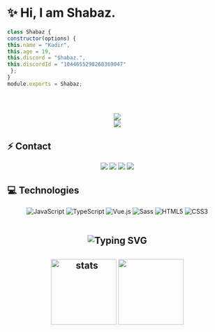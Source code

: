 # ✨ Hi, I am Shabaz.

 ```js
class Shabaz {
constructor(options) {
this.name = "Kadir",
this.age = 19,
this.discord = "$habaz.",
this.discordId = "1044655298268369047"
  };
}
module.exports = Shabaz;
```

<h2 align="center">

  <p align=center>
    <img src="https://github-widgetbox.vercel.app/api/profile?username=Shabaz&data=followers,repositories,stars,commits&theme=darkmode" alt="">
  </p>
</a>
<h2 align="center">
<img src="https://komarev.com/ghpvc/?username=Shabaz&color=dc143c"/>
</div>

<div align="center">
    <a href="https://discord.com/users/1044655298268369047" title="Discord Profile"><img src="https://lanyard.cnrad.dev/api/1044655298268369047"></a>
</div>

## ⚡ Contact

<div align="center">
    <a href="https://discord.com/users/1044655298268369047" target="_blank"><img src="https://github.com/shabaztheunbeaten/Shabaz/assets/141675367/11e3367e-cdde-4312-b518-0a1652314b8f"></a>
    <a align="center" href="https://www.instagram.com/hasanxr_" target"blank_"><img src="https://img.shields.io/badge/INSTAGRAM%20-DC3175.svg?&style=for-the-badge&logo=instagram&logoColor=white"></a>
    <a href="https://github.com/shabaztheunbeaten" target="_blank"><img src="https://shields.io/badge/github?&style=for-the-badge&logo=github"></a>
    <a href="https://discord.gg/" target="_blank"><img src="https://shields.io/badge/Discord Sunucum-111111.svg?&style=for-the-badge"></a>
    </div>

## 💻 Technologies

<div align="center">
    <img alt="JavaScript" align="center" src="https://img.shields.io/badge/-Javascript-edb200?style=flat-square&logo=javascript&logoColor=white"/>
    <img alt="TypeScript" align="center" src="https://img.shields.io/badge/-Typescript-007acc?style=flat-square&logo=typescript&logoColor=white"/>
    <img alt="Vue.js" align="center" src="https://img.shields.io/badge/-Vue.js-41B883?style=flat-square&logo=vue.js&logoColor=white"/>
    <img alt="Sass" align="center" src="https://img.shields.io/badge/-Sass-CC6699?style=flat-square&logo=sass&logoColor=white"/>
    <img alt="HTML5" align="center" src="https://img.shields.io/badge/-HTML5-E34F26?style=flat-square&logo=html5&logoColor=white"/>
    <img alt="CSS3" align="center" src="https://img.shields.io/badge/-CSS3-264de4?style=flat-square&logo=css3&logoColor=white"/>
</div>

</br>

<h2 align="center"><img src="https://readme-typing-svg.herokuapp.com?font=Pacifico&pause=1000&color=F0FF32&background=69FF2000&center=true&repeat=false&vCenter=true&width=435&lines=Profile+Stat's" alt="Typing SVG" /></h2>
<h2 align="center">
   <img src="https://github-readme-stats.vercel.app/api?username=$habaz&count_private=true&show_icons=true&theme=midnight-purple&hide_border=true" width="%150" height="150px" alt="stats" align="center" />
   <img src="https://github-readme-stats.vercel.app/api/top-langs/?username=Arescim&layout=compact&show_icons=true&theme=midnight-purple&hide_border=true"width="%100" height="150px" align="center" />

